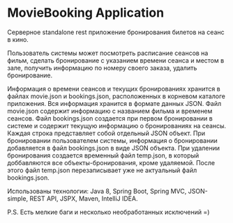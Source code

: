 # MovieBooking Application
Серверное standalone rest приложение бронирования билетов на сеанс в кино.

Пользователь системы может посмотреть расписание сеансов на фильм, сделать бронирование с указанием времени сеанса и местом в зале,
получить информацию по номеру своего заказа, удалить бронирование.

Информация о времени сеансов и текущих бронированиях хранится в файлах movie.json и bookings.json, расположенных в корневом каталоге приложения. Вся информация хранится в формате данных JSON.
Файл movie.json содержит информацию с названием фильма и временем сеансов.
Файл bookings.json создается при первом бронировании в системе и содержит текущую информацию о бронированиях на сеансы. Каждая строка представляет собой отдельный JSON объект.
При бронировании пользователем системы, информация о бронировании добавляется в файл bookings.json в виде JSON объекта.
При удалении бронирования создается временный файл temp.json, в который доббавляются все объекты-бронирования, кроме удаляемой.
После этого файл temp.json перезаписывает уже не актуальный файл bookings.json.

Использованы технологии: Java 8, Spring Boot, Spring MVC, JSON-simple, REST API, JSPX, Maven, IntelliJ IDEA.

P.S. Есть мелкие баги и несколько необработанных исключений =)
